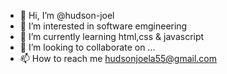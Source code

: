 - 👋 Hi, I’m @hudson-joel
- 👀 I’m interested in software emgineering
- 🌱 I’m currently learning html,css & javascript
- 💞️ I’m looking to collaborate on ...
- 📫 How to reach me hudsonjoela55@gmail.com

<!---
hudson-joel/hudson-joel is a ✨ special ✨ repository because its `README.md` (this file) appears on your GitHub profile.
You can click the Preview link to take a look at your changes.
--->
